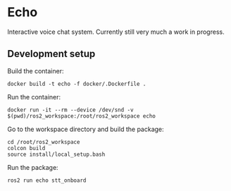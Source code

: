 # Echo
Interactive voice chat system. Currently still very much a work in progress.

## Development setup
Build the container:
```shell
docker build -t echo -f docker/.Dockerfile .
```

Run the container:
```shell
docker run -it --rm --device /dev/snd -v $(pwd)/ros2_workspace:/root/ros2_workspace echo
```

Go to the workspace directory and build the package:
```shell
cd /root/ros2_workspace
colcon build
source install/local_setup.bash
```

Run the package:
```shell
ros2 run echo stt_onboard
```
